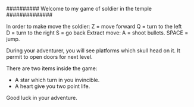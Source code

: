 ########## Welcome to my game of soldier in the temple ##############

In order to make move the soldier: 
Z = move forward
Q = turn to the left  
D = turn to the right 
S = go back 
Extract move: 
A = shoot bullets.
SPACE = jump.


During your adventurer, you will see platforms which skull head on it. It permit to open doors for next level.

There are two items inside the game: 

- A star which turn in you invincible. 
- A heart give you two point life. 

Good luck in your adventure.  
